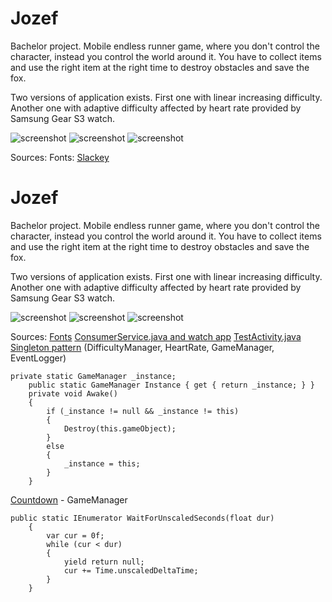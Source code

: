 
# Jozef
Bachelor project. Mobile endless runner game, where you don't control the character, instead you control the world around it. 
You have to collect items and use the right item at the right time to destroy obstacles and save the fox.

Two versions of application exists. First one with linear increasing difficulty. Another one with adaptive difficulty affected 
by heart rate provided by Samsung Gear S3 watch.

![screenshot](https://imgur.com/U4KzpCh)
![screenshot](https://imgur.com/MvFjG9a)
![screenshot](https://imgur.com/Csg6BUH)

Sources:
Fonts: [Slackey](https://fonts.google.com/)
# Jozef
Bachelor project. Mobile endless runner game, where you don't control the character, instead you control the world around it. 
You have to collect items and use the right item at the right time to destroy obstacles and save the fox.

Two versions of application exists. First one with linear increasing difficulty. Another one with adaptive difficulty affected 
by heart rate provided by Samsung Gear S3 watch.

![screenshot](https://imgur.com/U4KzpCh)
![screenshot](https://imgur.com/MvFjG9a)
![screenshot](https://imgur.com/Csg6BUH)

Sources:
[Fonts](https://fonts.google.com/)
[ConsumerService.java and watch app](https://stackoverflow.com/questions/40233692/how-to-integrate-samsung-gear-steps-in-android-application/40529913#40529913)
[TestActivity.java](https://forum.unity.com/threads/problem-with-start-bind-service-plugin.347728/)
[Singleton pattern](https://blog.mzikmund.com/2019/01/a-modern-singleton-in-unity/) (DifficultyManager, HeartRate, GameManager, EventLogger)
```
private static GameManager _instance;
    public static GameManager Instance { get { return _instance; } }
    private void Awake()
    {
        if (_instance != null && _instance != this)
        {
            Destroy(this.gameObject);
        }
        else
        {
            _instance = this;
        }
    }
```
[Countdown](http://nickithansen.dk/waitforseconds-and-time-timescale-0/ ) - GameManager
```
public static IEnumerator WaitForUnscaledSeconds(float dur)
    {
        var cur = 0f;
        while (cur < dur)
        {
            yield return null;
            cur += Time.unscaledDeltaTime;
        }
    }
```